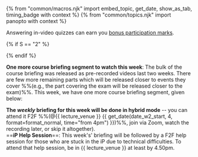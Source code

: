 {% from "common/macros.njk" import embed_topic, get_date, show_as_tab, timing_badge with context %}
{% from "common/topics.njk" import  panopto with context %}

<include src="../../admin/common-notices-fragment.md#tutorial-start" />

<box type="info" header="**In-video quizzes can earn you bonus participation marks!**" dismissible >

<include src="../../admin/participation.md#in-video-quiz-info" />

Answering in-video quizzes can earn you [bonus participation marks](../../admin/participation.md).
</box>

{% if S == "2" %}
<!--
<box type="important" dismissible>

**Heads up: PE rescheduled!**{.text-danger}

Due to the Good Friday holiday, the [team project practical exam](../../admin/tp-pe.html) that we usually do on the last lecture day ({{ get_date(date_w13_start, 4, format=format_normal, time="1400-1600") }}) has been ==rescheduled on the following day (**{{ get_date(date_w13_start, 5, format=format_normal, time="1400-1600") }}**)==. Please keep your calendar clear on that slot.
</box>
-->
{% endif %}

<panel type="info" header="##### ==[MUST-WATCH]== One More Course Briefing Segment (9 minutes)" expanded >

**One more course briefing segment to watch this week**: The bulk of the course briefing was released as pre-recorded videos last two weeks. There are few more remaining parts which will be released closer to events they cover %%(e.g., the part covering the exam will be released closer to the exam)%%. This week, we have one more course briefing segment, given below:

<include src="../../admin/courseBriefings.md#course-briefing-w3" />

**The _weekly_ briefing for this week will be done in hybrid mode** -- you can attend it F2F %%(@{{ lecture_venue }} {{ get_date(date_w2_start, 4, format=format_normal, time="from 4pm") }})%%, join via Zoom, watch the recording later, or skip it altogether).<br>
==**iP Help Session**==: This week's' briefing will be followed by a F2F help session for those who are stuck in the iP due to technical difficulties. To attend that help session, be in {{ lecture_venue }} at least by 4.50pm.
</panel>
<p/>